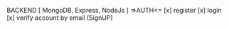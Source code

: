 BACKEND
[
    MongoDB,
    Express,
    NodeJs
]
=>AUTH<=
[x] register
[x] login
[x] verify account by email (SignUP)